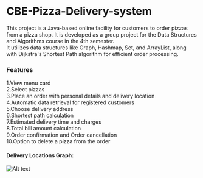 # CBE-Pizza-Delivery-system
This project is a Java-based online facility for customers to order pizzas from a pizza shop. It is developed as a group project for the Data Structures and Algorithms course in the 4th semester. <br>
It utilizes data structures like Graph, Hashmap, Set, and ArrayList, along with Dijkstra's Shortest Path algorithm for efficient order processing.

### Features
1.View menu card<br>
2.Select pizzas<br>
3.Place an order with personal details and delivery location<br>
4.Automatic data retrieval for registered customers<br>
5.Choose delivery address<br>
6.Shortest path calculation<br>
7.Estimated delivery time and charges<br>
8.Total bill amount calculation<br>
9.Order confirmation and Order cancellation<br>
10.Option to delete a pizza from the order<br>

#### Delivery Locations Graph:
![Alt text](https://github.com/Meenakshi1108/cbe-pizza-delivery-system/assets/93326976/d9e06455-3c61-4a00-917f-a4153d631450)
